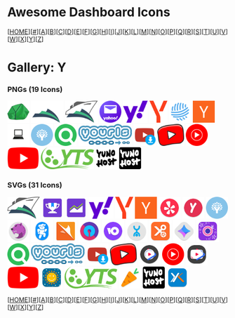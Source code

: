 # Awesome Dashboard Icons

[[HOME](..)][[#](gallery.md)][[A](gallery-a.md)][[B](gallery-b.md)][[C](gallery-c.md)][[D](gallery-d.md)][[E](gallery-e.md)][[F](gallery-f.md)][[G](gallery-g.md)][[H](gallery-h.md)][[I](gallery-i.md)][[J](gallery-j.md)][[K](gallery-k.md)][[L](gallery-l.md)][[M](gallery-m.md)][[N](gallery-n.md)][[O](gallery-o.md)][[P](gallery-p.md)][[Q](gallery-q.md)][[R](gallery-r.md)][[S](gallery-s.md)][[T](gallery-t.md)][[U](gallery-u.md)][[V](gallery-v.md)][[W](gallery-w.md)][[X](gallery-x.md)][[Y](gallery-y.md)][[Z](gallery-z.md)]

# Gallery: Y

### PNGs (19 Icons)

<img src="../icons/yaade.png" alt="yaade" height="50"> <img src="../icons/yacht-light.png" alt="yacht-light" height="50"> <img src="../icons/yacht.png" alt="yacht" height="50"> <img src="../icons/yahoo-mail.png" alt="yahoo-mail" height="50"> <img src="../icons/yahoo.png" alt="yahoo" height="50"> <img src="../icons/yandex.png" alt="yandex" height="50"> <img src="../icons/yarn-social.png" alt="yarn-social" height="50"> <img src="../icons/ycombinator.png" alt="ycombinator" height="50"> <img src="../icons/ymarks.png" alt="ymarks" height="50"> <img src="../icons/ynab.png" alt="ynab" height="50"> <img src="../icons/your-spotify.png" alt="your-spotify" height="50"> <img src="../icons/yourls.png" alt="yourls" height="50"> <img src="../icons/youtube-dl.png" alt="youtube-dl" height="50"> <img src="../icons/youtube-kids.png" alt="youtube-kids" height="50"> <img src="../icons/youtube-music.png" alt="youtube-music" height="50"> <img src="../icons/youtube.png" alt="youtube" height="50"> <img src="../icons/yts.png" alt="yts" height="50"> <img src="../icons/yunohost-light.png" alt="yunohost-light" height="50"> <img src="../icons/yunohost.png" alt="yunohost" height="50">

### SVGs (31 Icons)

<img src="../icons/yacht.svg" alt="yacht" height="50"> <img src="../icons/yahoo-fantasy.svg" alt="yahoo-fantasy" height="50"> <img src="../icons/yahoo-finance.svg" alt="yahoo-finance" height="50"> <img src="../icons/yahoo.svg" alt="yahoo" height="50"> <img src="../icons/yandex.svg" alt="yandex" height="50"> <img src="../icons/ycombinator.svg" alt="ycombinator" height="50"> <img src="../icons/yelp.svg" alt="yelp" height="50"> <img src="../icons/yemeksepeti.svg" alt="yemeksepeti" height="50"> <img src="../icons/ynab.svg" alt="ynab" height="50"> <img src="../icons/yo-browser.svg" alt="yo-browser" height="50"> <img src="../icons/yoga.svg" alt="yoga" height="50"> <img src="../icons/yolo-browser.svg" alt="yolo-browser" height="50"> <img src="../icons/yono-sbi.svg" alt="yono-sbi" height="50"> <img src="../icons/yoomoney.svg" alt="yoomoney" height="50"> <img src="../icons/yota.svg" alt="yota" height="50"> <img src="../icons/youcut.svg" alt="youcut" height="50"> <img src="../icons/youla.svg" alt="youla" height="50"> <img src="../icons/youperfect.svg" alt="youperfect" height="50"> <img src="../icons/your-spotify.svg" alt="your-spotify" height="50"> <img src="../icons/yourls.svg" alt="yourls" height="50"> <img src="../icons/youtube-dl.svg" alt="youtube-dl" height="50"> <img src="../icons/youtube-kids.svg" alt="youtube-kids" height="50"> <img src="../icons/youtube-music-vanced.svg" alt="youtube-music-vanced" height="50"> <img src="../icons/youtube-music.svg" alt="youtube-music" height="50"> <img src="../icons/youtube-vanced.svg" alt="youtube-vanced" height="50"> <img src="../icons/youtube.svg" alt="youtube" height="50"> <img src="../icons/yowindow.svg" alt="yowindow" height="50"> <img src="../icons/yts.svg" alt="yts" height="50"> <img src="../icons/yuka.svg" alt="yuka" height="50"> <img src="../icons/yunohost.svg" alt="yunohost" height="50"> <img src="../icons/yurtici-kargo.svg" alt="yurtici-kargo" height="50">

[[HOME](..)][[#](gallery.md)][[A](gallery-a.md)][[B](gallery-b.md)][[C](gallery-c.md)][[D](gallery-d.md)][[E](gallery-e.md)][[F](gallery-f.md)][[G](gallery-g.md)][[H](gallery-h.md)][[I](gallery-i.md)][[J](gallery-j.md)][[K](gallery-k.md)][[L](gallery-l.md)][[M](gallery-m.md)][[N](gallery-n.md)][[O](gallery-o.md)][[P](gallery-p.md)][[Q](gallery-q.md)][[R](gallery-r.md)][[S](gallery-s.md)][[T](gallery-t.md)][[U](gallery-u.md)][[V](gallery-v.md)][[W](gallery-w.md)][[X](gallery-x.md)][[Y](gallery-y.md)][[Z](gallery-z.md)]

